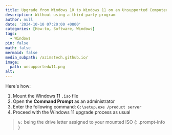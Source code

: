 ```yaml
---
title: Upgrade from Windows 10 to Windows 11 on an Unsupported Computer
description: Without using a third-party program
author: null
date: '2024-10-10 07:20:00 +0800'
categories: [How-to, Software, Windows]
tags:
  - Windows
pin: false
math: false
mermaid: false
media_subpath: /azimstech.github.io/
image:
  path: unsupportedw11.png
alt:
---
```


Here's how:
1. Mount the Windows 11 `.iso` file
2. Open the **Command Prompt** as an administrator
3. Enter the following command: `G:\setup.exe /product server`
4. Proceed with the Windows 11 upgrade process as usual

> `G:` being the drive letter assigned to your mounted ISO
{: .prompt-info }